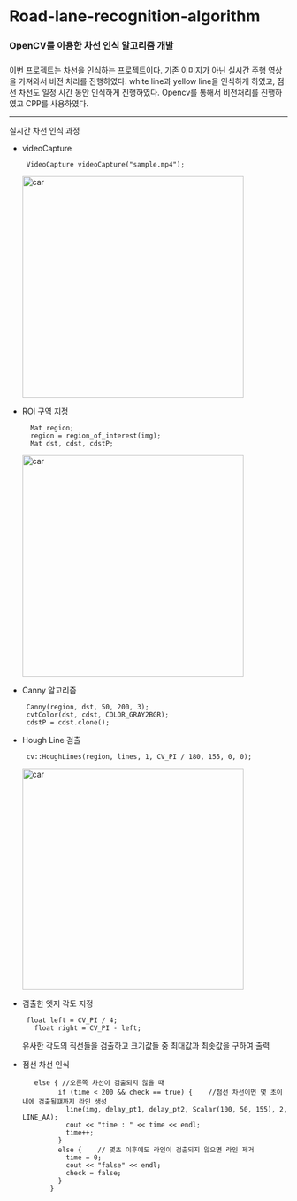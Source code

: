 # Road-lane-recognition-algorithm
### OpenCV를 이용한 차선 인식 알고리즘 개발
##### 
이번 프로젝트는 차선을 인식하는 프로젝트이다. 기존 이미지가 아닌 실시간 주행 영상을 가져와서 비전 처리를 진행하였다.
white line과 yellow line을 인식하게 하였고, 점선 차선도 일정 시간 동안 인식하게 진행하였다. 
Opencv를 통해서 비전처리를 진행하였고 CPP를 사용하였다.


***
실시간 차선 인식 과정
  * videoCapture   
  
         VideoCapture videoCapture("sample.mp4");
  	<img width="400" alt="car" src="https://user-images.githubusercontent.com/66461571/142768976-108df56c-b40c-4b5e-a926-cc97e8c80de3.PNG">
  
  * ROI 구역 지정
  
          Mat region;
          region = region_of_interest(img);
          Mat dst, cdst, cdstP;
	  <img width="400" alt="car" src="https://user-images.githubusercontent.com/66461571/142769104-e9424c42-ef07-430e-b6d6-d7580a5096f6.png">
          
   * Canny 알고리즘 
   
          Canny(region, dst, 50, 200, 3);
          cvtColor(dst, cdst, COLOR_GRAY2BGR);
          cdstP = cdst.clone();
          
   * Hough Line 검출
   
          cv::HoughLines(region, lines, 1, CV_PI / 180, 155, 0, 0);
   
	  <img width="400" alt="car" src="https://user-images.githubusercontent.com/66461571/142769180-425b25a1-9465-4915-81e8-868625e9f545.png">
   * 검출한 엣지 각도 지정
   
          float left = CV_PI / 4;
	        float right = CV_PI - left;
          
        유사한 각도의 직선들을 검출하고 크기값들 중 최대값과 최솟값을 구하여 출력
        
   * 점선 차선 인식 
   
          	else { //오른쪽 차선이 검출되지 않을 때 
                  if (time < 200 && check == true) {	//점선 차선이면 몇 초이내에 검출될떄까지 라인 생성
                    line(img, delay_pt1, delay_pt2, Scalar(100, 50, 155), 2, LINE_AA);
                    cout << "time : " << time << endl;
                    time++;
                  }
                  else {	// 몇초 이후에도 라인이 검출되지 않으면 라인 제거
                    time = 0;
                    cout << "false" << endl;
                    check = false;
                  }
                }
